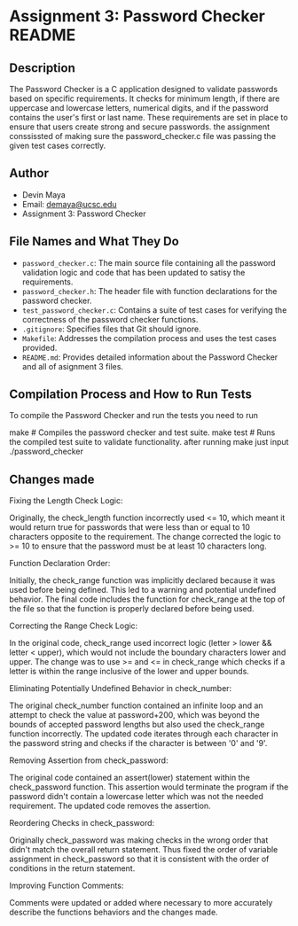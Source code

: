# Assignment 3: Password Checker README

## Description

The Password Checker is a C application designed to validate passwords based on specific requirements. It checks for minimum length, if there are uppercase and lowercase letters, numerical digits, and if the password contains the user's first or last name. These requirements are set in place to ensure that users create strong and secure passwords.
the assignment conssissted of making sure the password_checker.c file was passing the given test cases correctly. 
## Author

- Devin Maya
- Email: demaya@ucsc.edu
- Assignment 3: Password Checker

## File Names and What They Do

- `password_checker.c`: The main source file containing all the password validation logic and code that has been updated to satisy the requirements.
- `password_checker.h`: The header file with function declarations for the password checker.
- `test_password_checker.c`: Contains a suite of test cases for verifying the correctness of the password checker functions.
- `.gitignore`: Specifies files that Git should ignore.
- `Makefile`: Addresses the compilation process and uses the test cases provided.
- `README.md`: Provides detailed information about the Password Checker and all of asignment 3 files.

## Compilation Process and How to Run Tests

To compile the Password Checker and run the tests you need to run 

make        # Compiles the password checker and test suite.
make test   # Runs the compiled test suite to validate functionality.
after running make just input ./password_checker

## Changes made 
Fixing the Length Check Logic:

Originally, the check_length function incorrectly used <= 10, which meant it would return true for passwords that were less than or equal to 10 characters opposite to the requirement.
The change corrected the logic to >= 10 to ensure that the password must be at least 10 characters long.

Function Declaration Order:

Initially, the check_range function was implicitly declared because it was used before being defined. This led to a warning and potential undefined behavior.
The final code includes the function for check_range at the top of the file so that the function is properly declared before being used.

Correcting the Range Check Logic:

In the original code, check_range used incorrect logic (letter > lower && letter < upper), which would not include the boundary characters lower and upper.
The change was to use >= and <= in check_range which  checks if a letter is within the range inclusive of the lower and upper bounds.

Eliminating Potentially Undefined Behavior in check_number:

The original check_number function contained an infinite loop and an attempt to check the value at password+200, which was beyond the bounds of accepted password lengths but also used the check_range function incorrectly.
The updated code iterates through each character in the password string and  checks if the character is between '0' and '9'.

Removing Assertion from check_password:

The original code contained an assert(lower) statement within the check_password function. This assertion would terminate the program if the password didn't contain a lowercase letter which was not the needed requirement.
The updated code removes the assertion.


Reordering Checks in check_password:

Originally check_password was making checks in the wrong order that didn't match the overall return statement. Thus fixed the order of variable assignment in check_password so that it is consistent with the order of conditions in the return statement.


Improving Function Comments:

Comments were updated or added where necessary to more accurately describe the functions behaviors and the changes made.
